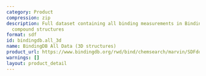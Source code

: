 ```yaml
---
category: Product
compression: zip
description: Full dataset containing all binding measurements in BindingDB with 3D
  compound structures
format: sdf
id: bindingdb.all_3d
name: BindingDB All Data (3D structures)
product_url: https://www.bindingdb.org/rwd/bind/chemsearch/marvin/SDFdownload.jsp?download_file=/rwd/bind/downloads/BindingDB_All_3D_202507_sdf.zip
warnings: []
layout: product_detail
---
```

